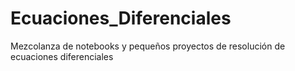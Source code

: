 # Ecuaciones_Diferenciales
Mezcolanza de notebooks y pequeños proyectos de resolución de ecuaciones diferenciales
